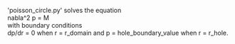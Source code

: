 'poisson\_circle.py' solves the equation  
nabla^2 p = M  
with boundary conditions  
dp/dr = 0 when r = r\_domain 
and p = hole\_boundary\_value when r = r\_hole.



